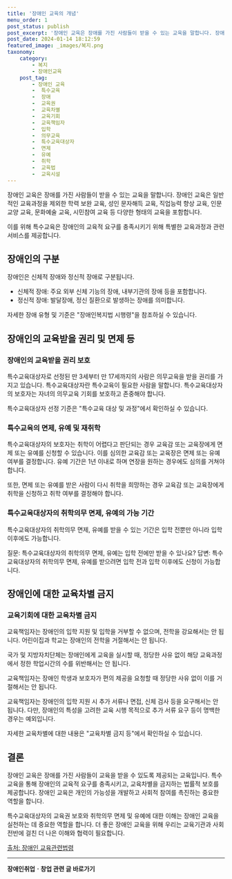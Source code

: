 ```yaml
---
title: '장애인 교육의 개념'
menu_order: 1
post_status: publish
post_excerpt: '장애인 교육은 장애를 가진 사람들이 받을 수 있는 교육을 말합니다. 장애인 교육은 일반적인 교육과정을 제외한 학력 보완 교육, 성인 문자해득 교육, 직업능력 향상 교육, 인문교양 교육, 문화예술 교육, 시민참여 교육 등 다양한 형태의 교육을 포함합니다.'
post_date: 2024-01-14 18:12:59
featured_image: _images/복지.png
taxonomy:
    category:
        - 복지
        - 장애인교육
    post_tag:
        - 장애인 교육
        -  특수교육
        -  장애
        -  교육권
        -  교육차별
        -  교육기회
        -  교육책임자
        -  입학
        -  의무교육
        -  특수교육대상자
        -  면제
        -  유예
        -  취학
        -  교육법
        -  교육시설
---
```



장애인 교육은 장애를 가진 사람들이 받을 수 있는 교육을 말합니다. 장애인 교육은 일반적인 교육과정을 제외한 학력 보완 교육, 성인 문자해득 교육, 직업능력 향상 교육, 인문교양 교육, 문화예술 교육, 시민참여 교육 등 다양한 형태의 교육을 포함합니다.

이를 위해 특수교육은 장애인의 교육적 요구를 충족시키기 위해 특별한 교육과정과 관련 서비스를 제공합니다.

## 장애인의 구분
장애인은 신체적 장애와 정신적 장애로 구분됩니다.

- 신체적 장애: 주요 외부 신체 기능의 장애, 내부기관의 장애 등을 포함합니다.
- 정신적 장애: 발달장애, 정신 질환으로 발생하는 장애를 의미합니다.

자세한 장애 유형 및 기준은 "장애인복지법 시행령"을 참조하실 수 있습니다.

## 장애인의 교육받을 권리 및 면제 등

### 장애인의 교육받을 권리 보호
특수교육대상자로 선정된 만 3세부터 만 17세까지의 사람은 의무교육을 받을 권리를 가지고 있습니다. 특수교육대상자란 특수교육이 필요한 사람을 말합니다. 특수교육대상자의 보호자는 자녀의 의무교육 기회를 보호하고 존중해야 합니다.

특수교육대상자 선정 기준은 "특수교육 대상 및 과정"에서 확인하실 수 있습니다.

### 특수교육의 면제, 유예 및 재취학
특수교육대상자의 보호자는 취학이 어렵다고 판단되는 경우 교육감 또는 교육장에게 면제 또는 유예를 신청할 수 있습니다. 이를 심의한 교육감 또는 교육장은 면제 또는 유예 여부를 결정합니다. 유예 기간은 1년 이내로 하며 연장을 원하는 경우에도 심의를 거쳐야 합니다.

또한, 면제 또는 유예를 받은 사람이 다시 취학을 희망하는 경우 교육감 또는 교육장에게 취학을 신청하고 취학 여부를 결정해야 합니다.

### 특수교육대상자의 취학의무 면제, 유예의 가능 기간
특수교육대상자의 취학의무 면제, 유예를 받을 수 있는 기간은 입학 전뿐만 아니라 입학 이후에도 가능합니다.

질문: 특수교육대상자의 취학의무 면제, 유예는 입학 전에만 받을 수 있나요?
답변: 특수교육대상자의 취학의무 면제, 유예를 받으려면 입학 전과 입학 이후에도 신청이 가능합니다.

## 장애인에 대한 교육차별 금지

### 교육기회에 대한 교육차별 금지
교육책임자는 장애인의 입학 지원 및 입학을 거부할 수 없으며, 전학을 강요해서는 안 됩니다. 어린이집과 학교는 장애인의 전학을 거절해서는 안 됩니다.

국가 및 지방자치단체는 장애인에게 교육을 실시할 때, 정당한 사유 없이 해당 교육과정에서 정한 학업시간의 수를 위반해서는 안 됩니다.

교육책임자는 장애인 학생과 보호자가 편의 제공을 요청할 때 정당한 사유 없이 이를 거절해서는 안 됩니다.

교육책임자는 장애인의 입학 지원 시 추가 서류나 면접, 신체 검사 등을 요구해서는 안 됩니다. 다만, 장애인의 특성을 고려한 교육 시행 목적으로 추가 서류 요구 등이 명백한 경우는 예외입니다.

자세한 교육차별에 대한 내용은 "교육차별 금지 등"에서 확인하실 수 있습니다.

## 결론

장애인 교육은 장애를 가진 사람들이 교육을 받을 수 있도록 제공되는 교육입니다. 특수교육을 통해 장애인의 교육적 요구를 충족시키고, 교육차별을 금지하는 법률적 보호를 제공합니다. 장애인 교육은 개인의 가능성을 개발하고 사회적 참여를 촉진하는 중요한 역할을 합니다.

특수교육대상자의 교육권 보호와 취학의무 면제 및 유예에 대한 이해는 장애인 교육을 실천하는 데 중요한 역할을 합니다. 더 좋은 장애인 교육을 위해 우리는 교육기관과 사회 전반에 걸친 더 나은 이해와 협력이 필요합니다.

[출처: 장애인 교육관련법령](URL)
<!-- wp:separator -->
<hr class="wp-block-separator has-alpha-channel-opacity"/>
<!-- /wp:separator -->

<!-- wp:group {"backgroundColor":"base","layout":{"type":"constrained"}} -->
<div class="wp-block-group has-base-background-color has-background"><!-- wp:paragraph {"align":"center","fontSize":"medium"} -->
<p class="has-text-align-center has-large-font-size"><strong>장애인취업ㆍ창업 관련 글 바로가기</strong></p>
<!-- /wp:paragraph -->


<!-- wp:latest-posts
{"categories":[{"id":12749,"count":19,"description":"","link":"https://uknowlaw.com/category/%ec%9e%a5%ec%95%a0%ec%9d%b8%ec%b7%a8%ec%97%85%e3%86%8d%ec%b0%bd%ec%97%85/","name":"장애인취업ㆍ창업","slug":"장애인취업ㆍ창업","taxonomy":"category","parent":0,"meta":[],"_links":{"self":[{"href":"https://uknowlaw.com/wp-json/wp/v2/categories/12749"}],"collection":[{"href":"https://uknowlaw.com/wp-json/wp/v2/categories"}],"about":[{"href":"https://uknowlaw.com/wp-json/wp/v2/taxonomies/category"}],"wp:post_type":[{"href":"https://uknowlaw.com/wp-json/wp/v2/posts?categories=12749"}],"curies":[{"name":"wp","href":"https://api.w.org/{rel}","templated":true}]}}],"postsToShow":100,"excerptLength":28,"postLayout":"grid","columns":2,"featuredImageAlign":"left","featuredImageSizeSlug":"large","fontSize":"small"} /--></div>
<!-- /wp:group -->